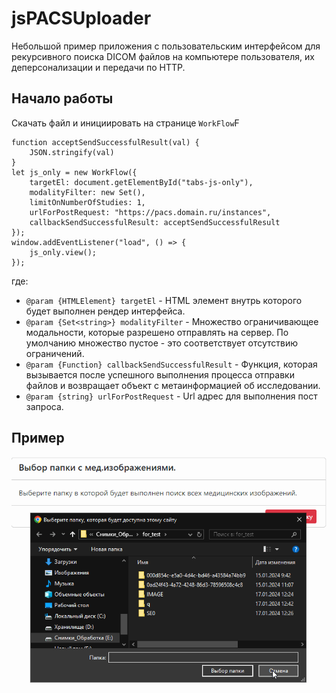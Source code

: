 # jsPACSUploader

Небольшой пример приложения с пользовательским интерфейсом для 
рекурсивного поиска DICOM файлов на компьютере пользователя, 
их деперсонализации и передачи по HTTP.

## Начало работы

Скачать файл и инициировать на странице `WorkFlow`F

```JS
function acceptSendSuccessfulResult(val) {
    JSON.stringify(val)
}
let js_only = new WorkFlow({
    targetEl: document.getElementById("tabs-js-only"),
    modalityFilter: new Set(),
    limitOnNumberOfStudies: 1,
    urlForPostRequest: "https://pacs.domain.ru/instances",
    callbackSendSuccessfulResult: acceptSendSuccessfulResult
});
window.addEventListener("load", () => {
    js_only.view();
});
```
где:
- `@param {HTMLElement} targetEl` - HTML элемент внутрь которого будет выполнен рендер интерфейса.
- `@param {Set<string>} modalityFilter` - Множество ограничивающее модальности, которые разрешено отправлять на сервер. По умолчанию множество пустое - это соответствует отсутствию ограничений.
- `@param {Function} callbackSendSuccessfulResult` - Функция, которая вызывается после успешного выполнения процесса отправки файлов и возвращает объект с метаинформацией об исследовании.
- `@param {string} urlForPostRequest` - Url адрес для выполнения пост запроса.


## Пример

![magic.gif](doc/magic.gif)